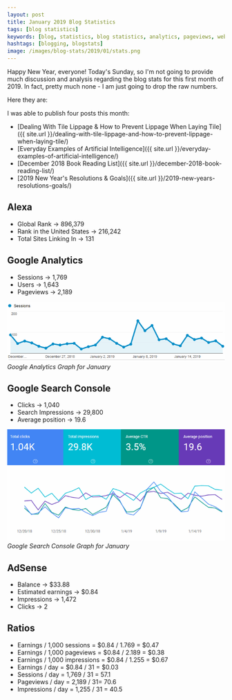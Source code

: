 ```yaml
---
layout: post
title: January 2019 Blog Statistics
tags: [blog statistics]
keywords: [blog, statistics, blog statistics, analytics, pageviews, webmaster, webmaster tools, alexa, google]
hashtags: [blogging, blogstats]
image: /images/blog-stats/2019/01/stats.png
---
```


Happy New Year, everyone! Today's Sunday, so I'm not going to provide much discussion and analysis regarding the blog stats for this first month of 2019. In fact, pretty much none - I am just going to drop the raw numbers.

Here they are:

I was able to publish four posts this month:

* [Dealing With Tile Lippage & How to Prevent Lippage When Laying Tile]({{ site.url }}/dealing-with-tile-lippage-and-how-to-prevent-lippage-when-laying-tile/)
* [Everyday Examples of Artificial Intelligence]({{ site.url }}/everyday-examples-of-artificial-intelligence/)
* [December 2018 Book Reading List]({{ site.url }}/december-2018-book-reading-list/)
* [2019 New Year's Resolutions & Goals]({{ site.url }}/2019-new-years-resolutions-goals/)

## Alexa

* Global Rank &rarr; 896,379
* Rank in the United States &rarr; 216,242
* Total Sites Linking In &rarr; 131

## Google Analytics

* Sessions &rarr; 1,769
* Users &rarr; 1,643
* Pageviews &rarr; 2,189

![Google Analytics Graph for January](/images/blog-stats/2019/01/stats.png)
*Google Analytics Graph for January*

## Google Search Console

* Clicks &rarr; 1,040
* Search Impressions &rarr; 29,800
* Average position &rarr; 19.6

![Google Search Console Graph for January](/images/blog-stats/2019/01/search-console.png)
*Google Search Console Graph for January*

## AdSense

* Balance &rarr; $33.88
* Estimated earnings &rarr; $0.84
* Impressions &rarr; 1,472
* Clicks &rarr; 2

## Ratios

* Earnings / 1,000 sessions = $0.84 / 1.769 = $0.47
* Earnings / 1,000 pageviews = $0.84 / 2.189 = $0.38
* Earnings / 1,000 impressions = $0.84 / 1.255 = $0.67
* Earnings / day = $0.84 / 31 = $0.03
* Sessions / day = 1,769 / 31 = 57.1
* Pageviews / day = 2,189 / 31= 70.6
* Impressions / day = 1,255 / 31 = 40.5